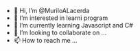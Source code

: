 - 👋 Hi, I’m @MuriloALacerda
- 👀 I’m interested in learni program
- 🌱 I’m currently learning Javascript and C#
- 💞️ I’m looking to collaborate on ...
- 📫 How to reach me ...

<!---
MuriloALacerda/MuriloALacerda is a ✨ special ✨ repository because its `README.md` (this file) appears on your GitHub profile.
You can click the Preview link to take a look at your changes.
--->
